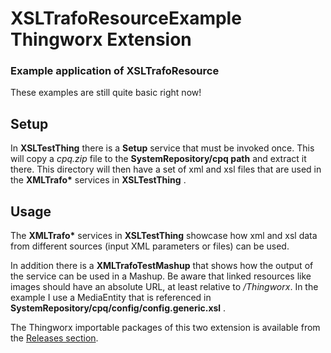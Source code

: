 # XSLTrafoResourceExample Thingworx Extension #
### Example application of XSLTrafoResource ###

These examples are still quite basic right now!

## Setup ##
In __XSLTestThing__ there is a __Setup__ service that must be invoked once. This will copy a *cpq.zip* file to 
the __SystemRepository/cpq path__ and extract it there. This directory will then have a set of xml and xsl files 
that are used in the __XMLTrafo*__ services in __XSLTestThing__ . 

## Usage ##
The __XMLTrafo*__ services in __XSLTestThing__ showcase how xml and xsl data from different sources (input XML parameters or files) can be used. 

In addition there is a __XMLTrafoTestMashup__ that shows how the output of the service can be used in a Mashup. 
Be aware that linked resources like images should have an absolute URL, at least relative to */Thingworx*. 
In the example I use a MediaEntity that is referenced in __SystemRepository/cpq/config/config.generic.xsl__ .

 The Thingworx importable packages of this two extension is available from the [Releases section](../../../releases).